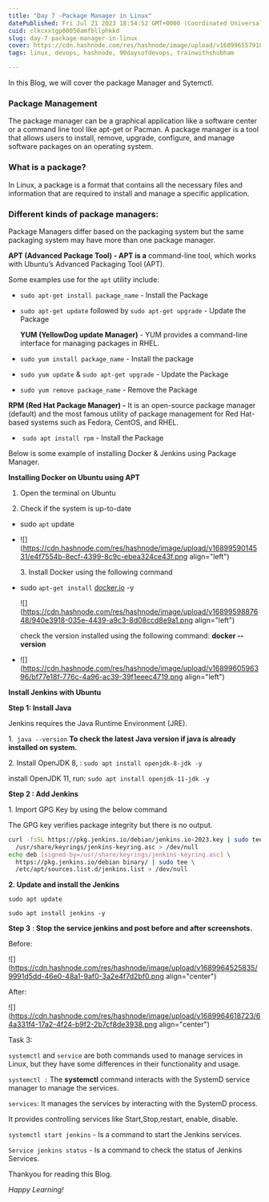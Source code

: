 ```yaml
---
title: "Day 7 -Package Manager in Linux"
datePublished: Fri Jul 21 2023 18:54:52 GMT+0000 (Coordinated Universal Time)
cuid: clkcxxtgp00050amfbllphkkd
slug: day-7-package-manager-in-linux
cover: https://cdn.hashnode.com/res/hashnode/image/upload/v1689965579186/76ab834e-35c1-4af4-87ba-a5d1bb166b47.png
tags: linux, devops, hashnode, 90daysofdevops, trainwithshubham

---
```


In this Blog, we will cover the package Manager and Sytemctl.

### Package Management

The package manager can be a graphical application like a software center or a command line tool like apt-get or Pacman. A package manager is a tool that allows users to install, remove, upgrade, configure, and manage software packages on an operating system.

### What is a package?

In Linux, a package is a format that contains all the necessary files and information that are required to install and manage a specific application.

### **Different kinds of package managers:**

Package Managers differ based on the packaging system but the same packaging system may have more than one package manager.

**APT (Advanced Package Tool) - APT is a** command-line tool, which works with Ubuntu’s Advanced Packaging Tool (APT).

Some examples use for the `apt` utility include:

* `sudo apt-get install package_name` \- Install the Package
    
* `sudo apt-get update` followed by `sudo apt-get upgrade` \- Update the Package
    
    **YUM (YellowDog update Manager)** - YUM provides a command-line interface for managing packages in RHEL.
    
* `sudo yum install package_name` - Install the package
    
* `sudo yum update` & `sudo apt-get upgrade` - Update the Package
    
* `sudo yum remove package_name` - Remove the Package
    

**RPM (Red Hat Package Manager) -** It is an open-source package manager (default) and the most famous utility of package management for Red Hat-based systems such as Fedora, CentOS, and RHEL.

*  `sudo apt install rpm` - Install the Package
    

Below is some example of installing Docker & Jenkins using Package Manager.

**Installing Docker on Ubuntu using APT**

1. Open the terminal on Ubuntu
    
2. Check if the system is up-to-date
    

* sudo `apt` update
    
* ![](https://cdn.hashnode.com/res/hashnode/image/upload/v1689959014531/e4f7554b-8ecf-4399-8c9c-ebea324ce43f.png align="left")
    
    3\. Install Docker using the following command
    
* sudo `apt-get install` [docker.io](http://docker.io) -y
    
    ![](https://cdn.hashnode.com/res/hashnode/image/upload/v1689959887648/940e3918-035e-4439-a9c3-8d08ccd8e9a1.png align="left")
    
    check the version installed using the following command: **docker --version**
    
* ![](https://cdn.hashnode.com/res/hashnode/image/upload/v1689960596396/bf77e18f-776c-4a96-ac39-39f1eeec4719.png align="left")
    

**Install Jenkins with Ubuntu**

**Step 1: Install Java**

Jenkins requires the Java Runtime Environment (JRE).

1.  `java --version` **To check the latest Java version if java is already installed on system.**

2\. Install OpenJDK 8, : `sudo apt install openjdk-8-jdk -y`

install OpenJDK 11, run: `sudo apt install openjdk-11-jdk -y`

**Step 2 : Add Jenkins**

1\. Import GPG Key by using the below command

The GPG key verifies package integrity but there is no output.

```bash
curl -fsSL https://pkg.jenkins.io/debian/jenkins.io-2023.key | sudo tee \
  /usr/share/keyrings/jenkins-keyring.asc > /dev/null
echo deb [signed-by=/usr/share/keyrings/jenkins-keyring.asc] \
  https://pkg.jenkins.io/debian binary/ | sudo tee \
  /etc/apt/sources.list.d/jenkins.list > /dev/null
```

**2\. Update and install the Jenkins**

`sudo apt update`

`sudo apt install jenkins -y`

**Step 3** : **Stop the service jenkins and post before and after screenshots.**

Before:

![](https://cdn.hashnode.com/res/hashnode/image/upload/v1689964525835/9991d5dd-46e0-48a1-9af0-3a2e4f7d2bf0.png align="center")

After:

![](https://cdn.hashnode.com/res/hashnode/image/upload/v1689964618723/64a331f4-17a2-4f24-b9f2-2b7cf8de3938.png align="center")

Task 3:

`systemctl` and `service` are both commands used to manage services in Linux, but they have some differences in their functionality and usage.

`systemctl :` The **systemctl** command interacts with the SystemD service manager to manage the services.

`services`: It manages the services by interacting with the SystemD process.

It provides controlling services like Start,Stop,restart, enable, disable.

`systemctl start jenkins` \- Is a command to start the Jenkins services.

`Service jenkins status` \- Is a command to check the status of Jenkins Services.

Thankyou for reading this Blog.

*Happy Learning!*